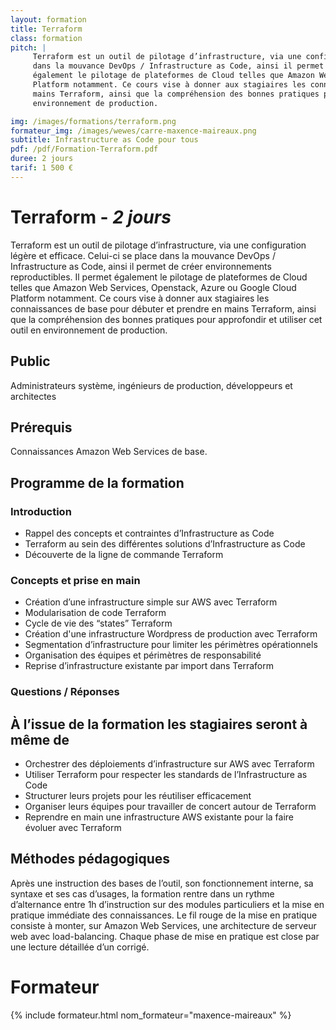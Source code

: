 ```yaml
---
layout: formation
title: Terraform
class: formation
pitch: |
     Terraform est un outil de pilotage d’infrastructure, via une configuration légère et efficace. Celui-ci se place
     dans la mouvance DevOps / Infrastructure as Code, ainsi il permet de créer environnements reproductibles. Il permet
     également le pilotage de plateformes de Cloud telles que Amazon Web Services, Openstack, Azure ou Google Cloud
     Platform notamment. Ce cours vise à donner aux stagiaires les connaissances de base pour débuter et prendre en
     mains Terraform, ainsi que la compréhension des bonnes pratiques pour approfondir et utiliser cet outil en
     environnement de production.

img: /images/formations/terraform.png
formateur_img: /images/wewes/carre-maxence-maireaux.png
subtitle: Infrastructure as Code pour tous
pdf: /pdf/Formation-Terraform.pdf
duree: 2 jours
tarif: 1 500 €
---
```


# Terraform - *2 jours*


Terraform est un outil de pilotage d’infrastructure, via une configuration légère et efficace. Celui-ci se place
dans la mouvance DevOps / Infrastructure as Code, ainsi il permet de créer environnements reproductibles. Il permet
également le pilotage de plateformes de Cloud telles que Amazon Web Services, Openstack, Azure ou Google Cloud
Platform notamment. Ce cours vise à donner aux stagiaires les connaissances de base pour débuter et prendre en
mains Terraform, ainsi que la compréhension des bonnes pratiques pour approfondir et utiliser cet outil en
environnement de production.


## Public


Administrateurs système, ingénieurs de production, développeurs et architectes

## Prérequis

Connaissances Amazon Web Services de base.


## Programme de la formation


###  Introduction

  * Rappel des concepts et contraintes d’Infrastructure as Code
  * Terraform au sein des différentes solutions d’Infrastructure as Code
  * Découverte de la ligne de commande Terraform

###  Concepts et prise en main

  * Création d’une infrastructure simple sur AWS avec Terraform
  * Modularisation de code Terraform
  * Cycle de vie des “states” Terraform
  * Création d'une infrastructure Wordpress de production avec Terraform
  * Segmentation d’infrastructure pour limiter les périmètres opérationnels
  * Organisation des équipes et périmètres de responsabilité
  * Reprise d’infrastructure existante par import dans Terraform

### Questions / Réponses


## À l’issue de la formation les stagiaires seront à même de

* Orchestrer des déploiements d’infrastructure sur AWS avec Terraform
* Utiliser Terraform pour respecter les standards de l’Infrastructure as Code
* Structurer leurs projets pour les réutiliser efficacement
* Organiser leurs équipes pour travailler de concert autour de Terraform
* Reprendre en main une infrastructure AWS existante pour la faire évoluer avec Terraform


## Méthodes pédagogiques


Après une instruction des bases de l’outil, son fonctionnement interne, sa syntaxe et ses cas d’usages, la formation
rentre dans un rythme d’alternance entre 1h d’instruction sur des modules particuliers et la mise en pratique immédiate
des connaissances. Le fil rouge de la mise en pratique consiste à monter, sur Amazon Web Services, une architecture de
serveur web avec load-balancing. Chaque phase de mise en pratique est close par une lecture détaillée d’un corrigé.


# Formateur

{% include formateur.html nom_formateur="maxence-maireaux" %}
